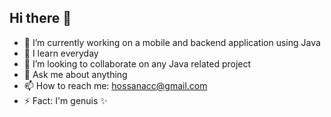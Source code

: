 ## Hi there 👋

- 🔭 I’m currently working on a mobile and backend application using Java
- 🌱 I learn everyday
- 👯 I’m looking to collaborate on any Java related project
- 💬 Ask me about anything
- 📫 How to reach me: hossanacc@gmail.com
- ⚡ Fact: I'm genuis ✨

